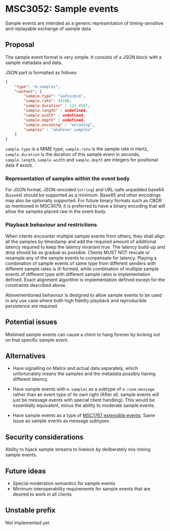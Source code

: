 # MSC3052: Sample events

Sample events are intended as a generic representation of timing-sensitive and replayable exchange
of sample data. 

## Proposal

The sample event format is very simple. It consists of a JSON block with a sample metadata and data.

JSON part is formatted as follows:

```json
{
    "type": "m.samples",
    "content": {
        "sample.type": "audio/pcm",
        "sample.rate": 44100,
        "sample.duration" : 123.4567, 
        "sample.length" : undefined,
        "sample.width" : undefined,
        "sample.depth" : undefined,
        "sample.encoding" : "encoding",
        "samples" : "whatever_samples"
    }
}
```

`sample.type` is a MIME type, `sample.rate` is the sample rate in Hertz, `sample.duration` is
the duration of this sample event in seconds, `sample.length`, `sample.width` and `sample.depth`
are integers for positional data if exists. 

### Representation of samples within the event body

For JSON format, JSON-encoded (`string`) and URL-safe unpadded base64 (`base64`) should be
supported as a minimum. Base85 and other encodings may also be optionally supported.
For future binary formats such as CBOR as mentioned in MSC3079, it is preferred to have
a binary encoding that will allow the samples placed raw in the event body.

### Playback behaviour and restrictions

When clients encounter multiple sample events from others, they shall align all the samples
by timestamp and add the required amount of additional latency required to keep the latency
invariant true. The latency build-up and drop should be as gradual as possible. Clients
MUST NOT rescale or resample any of the sample events to compensate for latency. Playing
a combination of sample events of same type from different senders with different sample rates
is ill-formed, while combination of multiple sample events of different type with different
sample rates is implementation defined. Exact alignment algorithm is implementation defined
except for the constraints described above.

Abovementioned behaviour is designed to allow sample events to be used in any use case where
both high fidelity playback and reproducible persistence are required.

## Potential issues

Mistimed sample events can cause a client to hang forever by locking out on that specific sample event.

## Alternatives

* Have signalling on Matrix and actual data separately, which unfortunately means the samples
and the metadata possibly having different latency.

* Have sample events with `m.samples` as a subtype of `m.room.message` rather than an event type
of its own right (After all, sample events will just be message events with special client handling).
This would be essentially equivalent, minus the ability to moderate sample events.

* Have sample events as a type of [MSC1767 extensible events](https://github.com/matrix.org/matrix-doc/pull/1767).
Same issue as sample events as message subtypes.

## Security considerations

Ability to hijack sample streams to livelock by deliberately mis-timing sample events.

## Future ideas

* Special moderation semantics for sample events
* Minimum interoperability requirements for sample events that are desired to work in all clients

## Unstable prefix

Not implemented yet.
